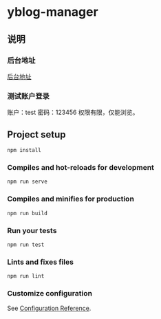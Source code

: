 # yblog-manager

## 说明
### 后台地址
[后台地址](http://xandone.pub/yblogmanager/login?_blank)

### 测试账户登录
账户：test
密码：123456
权限有限，仅能浏览。


## Project setup
```
npm install
```

### Compiles and hot-reloads for development
```
npm run serve
```

### Compiles and minifies for production
```
npm run build
```

### Run your tests
```
npm run test
```

### Lints and fixes files
```
npm run lint
```

### Customize configuration
See [Configuration Reference](https://cli.vuejs.org/config/).
